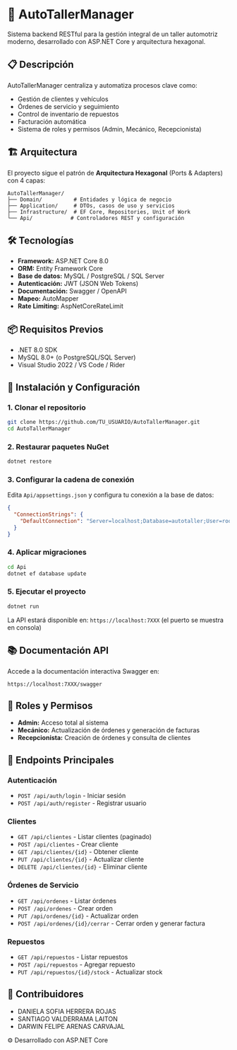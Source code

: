 # 🚗 AutoTallerManager

Sistema backend RESTful para la gestión integral de un taller automotriz moderno, desarrollado con ASP.NET Core y arquitectura hexagonal.

## 📋 Descripción

AutoTallerManager centraliza y automatiza procesos clave como:
- Gestión de clientes y vehículos
- Órdenes de servicio y seguimiento
- Control de inventario de repuestos
- Facturación automática
- Sistema de roles y permisos (Admin, Mecánico, Recepcionista)

## 🏗️ Arquitectura

El proyecto sigue el patrón de **Arquitectura Hexagonal** (Ports & Adapters) con 4 capas:

```
AutoTallerManager/
├── Domain/          # Entidades y lógica de negocio
├── Application/     # DTOs, casos de uso y servicios
├── Infrastructure/  # EF Core, Repositories, Unit of Work
└── Api/            # Controladores REST y configuración
```

## 🛠️ Tecnologías

- **Framework:** ASP.NET Core 8.0
- **ORM:** Entity Framework Core
- **Base de datos:** MySQL / PostgreSQL / SQL Server
- **Autenticación:** JWT (JSON Web Tokens)
- **Documentación:** Swagger / OpenAPI
- **Mapeo:** AutoMapper
- **Rate Limiting:** AspNetCoreRateLimit

## 📦 Requisitos Previos

- .NET 8.0 SDK
- MySQL 8.0+ (o PostgreSQL/SQL Server)
- Visual Studio 2022 / VS Code / Rider

## 🚀 Instalación y Configuración

### 1. Clonar el repositorio

```bash
git clone https://github.com/TU_USUARIO/AutoTallerManager.git
cd AutoTallerManager
```

### 2. Restaurar paquetes NuGet

```bash
dotnet restore
```

### 3. Configurar la cadena de conexión

Edita `Api/appsettings.json` y configura tu conexión a la base de datos:

```json
{
  "ConnectionStrings": {
    "DefaultConnection": "Server=localhost;Database=autotaller;User=root;Password=tu_password;"
  }
}
```

### 4. Aplicar migraciones

```bash
cd Api
dotnet ef database update
```

### 5. Ejecutar el proyecto

```bash
dotnet run
```

La API estará disponible en: `https://localhost:7XXX` (el puerto se muestra en consola)

## 📚 Documentación API

Accede a la documentación interactiva Swagger en:
```
https://localhost:7XXX/swagger
```

## 🔐 Roles y Permisos

- **Admin:** Acceso total al sistema
- **Mecánico:** Actualización de órdenes y generación de facturas
- **Recepcionista:** Creación de órdenes y consulta de clientes

## 📝 Endpoints Principales

### Autenticación
- `POST /api/auth/login` - Iniciar sesión
- `POST /api/auth/register` - Registrar usuario

### Clientes
- `GET /api/clientes` - Listar clientes (paginado)
- `POST /api/clientes` - Crear cliente
- `GET /api/clientes/{id}` - Obtener cliente
- `PUT /api/clientes/{id}` - Actualizar cliente
- `DELETE /api/clientes/{id}` - Eliminar cliente

### Órdenes de Servicio
- `GET /api/ordenes` - Listar órdenes
- `POST /api/ordenes` - Crear orden
- `PUT /api/ordenes/{id}` - Actualizar orden
- `POST /api/ordenes/{id}/cerrar` - Cerrar orden y generar factura

### Repuestos
- `GET /api/repuestos` - Listar repuestos
- `POST /api/repuestos` - Agregar repuesto
- `PUT /api/repuestos/{id}/stock` - Actualizar stock

## 👥 Contribuidores

- DANIELA SOFIA HERRERA ROJAS
- SANTIAGO VALDERRAMA LAITON
- DARWIN FELIPE ARENAS CARVAJAL

⚙️ Desarrollado con ASP.NET Core